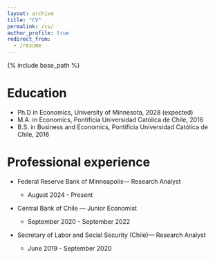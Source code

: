 ```yaml
---
layout: archive
title: "CV"
permalink: /cv/
author_profile: true
redirect_from:
  - /resume
---
```


{% include base_path %}

Education
======
* Ph.D in Economics, University of Minnesota, 2028 (expected)
* M.A. in Economics, Pontificia Universidad Católica de Chile, 2016
* B.S. in Business and Economics, Pontificia Universidad Católica de Chile, 2016

Professional experience
======
* Federal Reserve Bank of Minneapolis— Research Analyst
  * August 2024 - Present

* Central Bank of Chile — Junior Economist
  * September 2020 - September 2022

* Secretary of Labor and Social Security (Chile)— Research Analyst
  * June 2019 - September 2020
  
